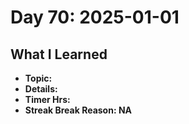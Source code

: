 # Day 70: 2025-01-01

## What I Learned
- **Topic:**
- **Details:**
- **Timer Hrs:**
- **Streak Break Reason: NA**